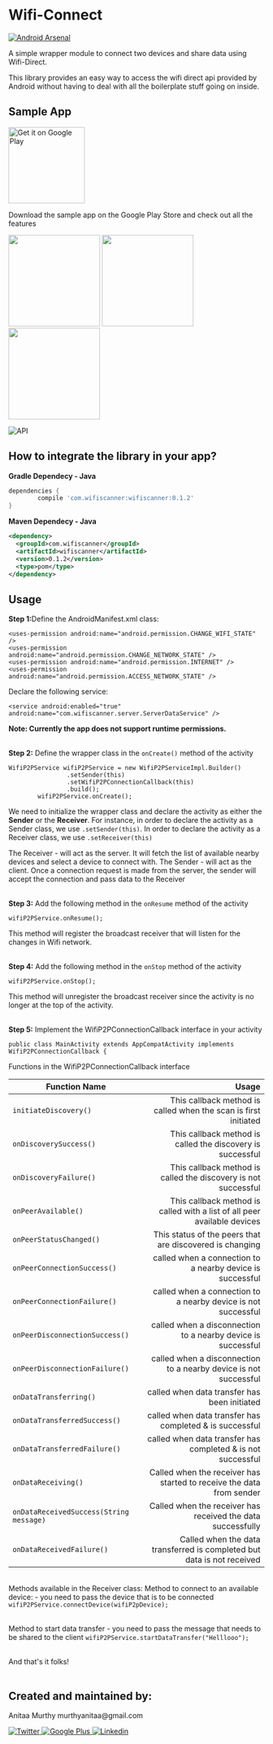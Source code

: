 # Wifi-Connect

<a href="https://android-arsenal.com/details/1/6930"><img src="https://img.shields.io/badge/Android%20Arsenal-Wifi--Connect-blue.svg?style=flat" alt="Android Arsenal" data-canonical-src="https://img.shields.io/badge/Android%20Arsenal-Wifi--Connect-blue.svg?style=flat" style="max-width:100%;"></a>

A simple wrapper module to connect two devices and share data using Wifi-Direct.

This library provides an easy way to access the wifi direct api provided by Android without having to deal with all the boilerplate stuff going on inside.


<h2>Sample App</h2>
<p><a href="https://play.google.com/store/apps/details?id=com.wifi.server" target="_blank"><img width="150" alt="Get it on Google Play" src="https://camo.githubusercontent.com/ccb26dee92ba45c411e669aae47dcc0706471af7/68747470733a2f2f706c61792e676f6f676c652e636f6d2f696e746c2f656e5f67622f6261646765732f696d616765732f67656e657269632f656e5f62616467655f7765625f67656e657269632e706e67" data-canonical-src="https://play.google.com/intl/en_gb/badges/images/generic/en_badge_web_generic.png" style="max-width:100%;"></a></p>

<p>Download the sample app on the Google Play Store and check out all the features</p>
<p>
<a href="https://lh3.googleusercontent.com/np6mWFTBu0GFah9BhO53E2ew5RgychG79Jh9x2Yp1wX_Omb2Eal_3bIL-amWXeDQVX8=h310-rw" target="_blank"><img src="https://github.com/anitaa1990/Wifi-Connect/blob/master/media/Screenshot_20180416-080937.png" width="180" style="max-width:100%;"></a>
<a href="https://lh3.googleusercontent.com/9q35IMOhQsRAoxCfxHsxBd2S62Ke_yXG_ivgFZwxoCQqVYEFJ7nqu11j_k0QALASYDE=h310-rw" target="_blank"><img src="https://github.com/anitaa1990/Wifi-Connect/blob/master/media/Screenshot_20180416-080943.png" width="180" style="max-width:100%;"></a>
<a href="https://lh3.googleusercontent.com/9q35IMOhQsRAoxCfxHsxBd2S62Ke_yXG_ivgFZwxoCQqVYEFJ7nqu11j_k0QALASYDE=h310-rw" target="_blank"><img src="https://github.com/anitaa1990/Wifi-Connect/blob/master/media/Screenshot_20180416-080954.png" width="180" style="max-width:100%;"></a>        
</p>

<img src="https://img.shields.io/badge/API-14%2B-orange.svg?style=flat" alt="API" data-canonical-src="https://img.shields.io/badge/API-14%2B-orange.svg?style=flat" style="max-width:100%;">


<h2>How to integrate the library in your app?</h2>
<b>Gradle Dependecy - Java</b></br>

```gradle
dependencies {
        compile 'com.wifiscanner:wifiscanner:0.1.2'
}
```

<b>Maven Dependecy - Java</b></br>
```xml
<dependency>
  <groupId>com.wifiscanner</groupId>
  <artifactId>wifiscanner</artifactId>
  <version>0.1.2</version>
  <type>pom</type>
</dependency>
```


<h2>Usage</h2>
<b>Step 1:</b >Define the AndroidManifest.xml class:

```<uses-permission android:name="android.permission.ACCESS_WIFI_STATE" />
<uses-permission android:name="android.permission.CHANGE_WIFI_STATE" />
<uses-permission android:name="android.permission.CHANGE_NETWORK_STATE" />
<uses-permission android:name="android.permission.INTERNET" />
<uses-permission android:name="android.permission.ACCESS_NETWORK_STATE" />
```

Declare the following service:
```
<service android:enabled="true" android:name="com.wifiscanner.server.ServerDataService" />
```

<b>Note: Currently the app does not support runtime permissions.</b>


</br><b>Step 2:</b> Define the wrapper class in the ```onCreate()``` method of the activity 

```
WifiP2PService wifiP2PService = new WifiP2PServiceImpl.Builder()
                .setSender(this)
                .setWifiP2PConnectionCallback(this)
                .build();
        wifiP2PService.onCreate();
```
We need to initialize the wrapper class and declare the activity as either the <b>Sender</b> or the <b>Receiver</b>.
For instance, in order to declare the activity as a Sender class, we use ```.setSender(this)```.
In order to declare the activity as a Receiver class, we use ```.setReceiver(this)``` 

The Receiver - will act as the server. It will fetch the list of available nearby devices and select a device to connect with. 
The Sender - will act as the client. Once a connection request is made from the server, the sender will accept the connection and pass data to the Receiver 



</br><b>Step 3:</b> Add the following method in the ```onResume``` method of the activity
```
wifiP2PService.onResume();
```
This method will register the broadcast receiver that will listen for the changes in Wifi network.



</br><b>Step 4:</b> Add the following method in the ```onStop``` method of the activity
```
wifiP2PService.onStop();
```
This method will unregister the broadcast receiver since the activity is no longer at the top of the activity.


</br><b>Step 5:</b> Implement the WifiP2PConnectionCallback interface in your activity
```
public class MainActivity extends AppCompatActivity implements WifiP2PConnectionCallback {
```
Functions in the WifiP2PConnectionCallback interface

| Function Name | Usage  |
| ------------- | -----:|
| ```initiateDiscovery()``` | This callback method is called when the scan is first initiated |
| ```onDiscoverySuccess()``` | This callback method is called the discovery is successful |
| ```onDiscoveryFailure()``` | This callback method is called the discovery is not successful |
| ```onPeerAvailable()``` | This callback method is called with a list of all peer available devices |
| ```onPeerStatusChanged()``` | This status of the peers that are discovered is changing |
| ```onPeerConnectionSuccess()``` | called when a connection to a nearby device is successful |
| ```onPeerConnectionFailure()``` | called when a connection to a nearby device is not successful |
| ```onPeerDisconnectionSuccess()``` | called when a disconnection to a nearby device is successful |
| ```onPeerDisconnectionFailure()``` | called when a disconnection to a nearby device is not successful |
| ```onDataTransferring()``` | called when data transfer has been initiated |
| ```onDataTransferredSuccess()``` | called when data transfer has completed & is successful |
| ```onDataTransferredFailure()``` | called when data transfer has completed & is not successful |
| ```onDataReceiving()``` | Called when the receiver has started to receive the data from sender |
| ```onDataReceivedSuccess(String message)``` | Called when the receiver has received the data successfully |
| ```onDataReceivedFailure()``` | Called when the data transferred is completed but data is not received |


</br>Methods available in the Receiver class:
Method to connect to an available device:  - you need to pass the device that is to be connected
```wifiP2PService.connectDevice(wifiP2pDevice);```


</br>Method to start data transfer - you need to pass the message that needs to be shared to the client
```wifiP2PService.startDataTransfer("Helllooo");```


</br>And that's it folks!</br></br>

<h2>Created and maintained by:</h2>
<p>Anitaa Murthy  murthyanitaa@gmail.com</p>
<p><a href="https://twitter.com/anitaa_1990"> <img src="https://github.com/anitaa1990/DeviceInfo-Sample/blob/master/media/twitter-icon.png" alt="Twitter" style="max-width:100%;"> </a><a href="https://plus.google.com/104409749442569901352"> <img src="https://github.com/anitaa1990/DeviceInfo-Sample/blob/master/media/google-icon.png" alt="Google Plus" style="max-width:100%;"> </a><a href="https://www.linkedin.com/in/anitaa-murthy-41531699"> <img src="https://github.com/anitaa1990/DeviceInfo-Sample/blob/master/media/linkedin-icon.png" alt="Linkedin" style="max-width:100%;"> </a></p>


